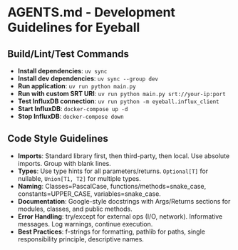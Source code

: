 # AGENTS.md - Development Guidelines for Eyeball

## Build/Lint/Test Commands
- **Install dependencies**: `uv sync`
- **Install dev dependencies**: `uv sync --group dev`
- **Run application**: `uv run python main.py`
- **Run with custom SRT URI**: `uv run python main.py srt://your-ip:port`
- **Test InfluxDB connection**: `uv run python -m eyeball.influx_client`
- **Start InfluxDB**: `docker-compose up -d`
- **Stop InfluxDB**: `docker-compose down`

## Code Style Guidelines
- **Imports**: Standard library first, then third-party, then local. Use absolute imports. Group with blank lines.
- **Types**: Use type hints for all parameters/returns. `Optional[T]` for nullable, `Union[T1, T2]` for multiple types.
- **Naming**: Classes=PascalCase, functions/methods=snake_case, constants=UPPER_CASE, variables=snake_case.
- **Documentation**: Google-style docstrings with Args/Returns sections for modules, classes, and public methods.
- **Error Handling**: try/except for external ops (I/O, network). Informative messages. Log warnings, continue execution.
- **Best Practices**: f-strings for formatting, pathlib for paths, single responsibility principle, descriptive names.